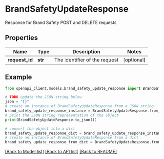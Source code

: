 # BrandSafetyUpdateResponse

Response for Brand Safety POST and DELETE requests

## Properties

Name | Type | Description | Notes
------------ | ------------- | ------------- | -------------
**request_id** | **str** | The identifier of the request | [optional] 

## Example

```python
from openapi_client.models.brand_safety_update_response import BrandSafetyUpdateResponse

# TODO update the JSON string below
json = "{}"
# create an instance of BrandSafetyUpdateResponse from a JSON string
brand_safety_update_response_instance = BrandSafetyUpdateResponse.from_json(json)
# print the JSON string representation of the object
print(BrandSafetyUpdateResponse.to_json())

# convert the object into a dict
brand_safety_update_response_dict = brand_safety_update_response_instance.to_dict()
# create an instance of BrandSafetyUpdateResponse from a dict
brand_safety_update_response_from_dict = BrandSafetyUpdateResponse.from_dict(brand_safety_update_response_dict)
```
[[Back to Model list]](../README.md#documentation-for-models) [[Back to API list]](../README.md#documentation-for-api-endpoints) [[Back to README]](../README.md)


